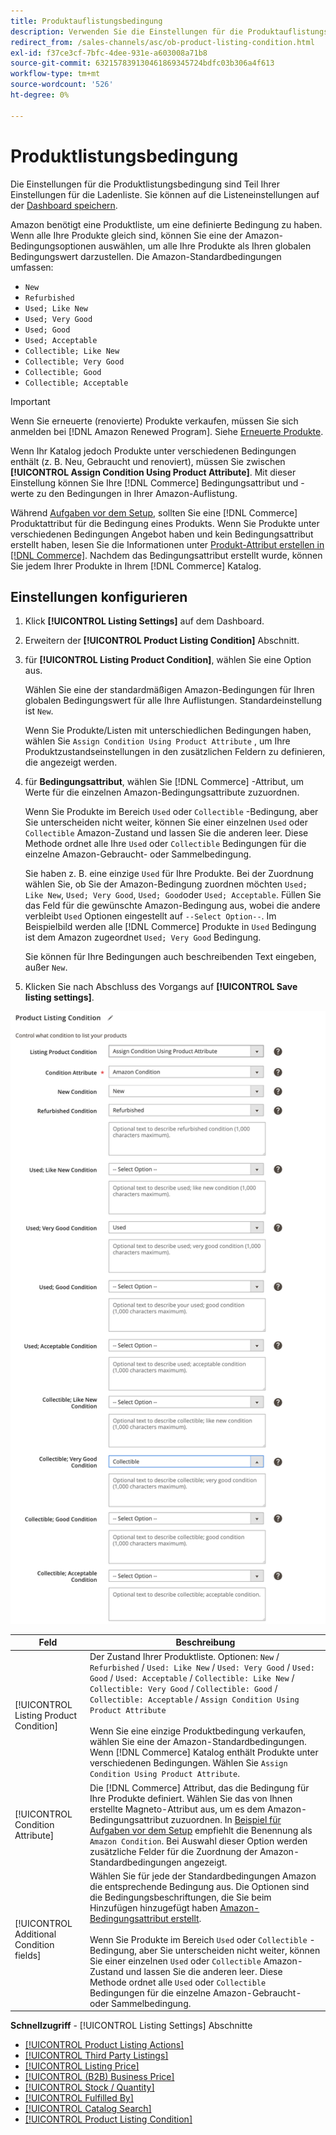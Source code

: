 ```yaml
---
title: Produktauflistungsbedingung
description: Verwenden Sie die Einstellungen für die Produktauflistungsbedingung, um Ihre Commerce-Produkte einer Amazon-Produktbedingung zuzuordnen, z. B. "Neu" oder "Neu".
redirect_from: /sales-channels/asc/ob-product-listing-condition.html
exl-id: f37ce3cf-7bfc-4dee-931e-a603008a71b8
source-git-commit: 632157839130461869345724bdfc03b306a4f613
workflow-type: tm+mt
source-wordcount: '526'
ht-degree: 0%

---
```


# Produktlistungsbedingung

Die Einstellungen für die Produktlistungsbedingung sind Teil Ihrer Einstellungen für die Ladenliste. Sie können auf die Listeneinstellungen auf der [Dashboard speichern](./amazon-store-dashboard.md).

Amazon benötigt eine Produktliste, um eine definierte Bedingung zu haben. Wenn alle Ihre Produkte gleich sind, können Sie eine der Amazon-Bedingungsoptionen auswählen, um alle Ihre Produkte als Ihren globalen Bedingungswert darzustellen. Die Amazon-Standardbedingungen umfassen:

- `New`
- `Refurbished`
- `Used; Like New`
- `Used; Very Good`
- `Used; Good`
- `Used; Acceptable`
- `Collectible; Like New`
- `Collectible; Very Good`
- `Collectible; Good`
- `Collectible; Acceptable`

>[!IMPORTANT]
>
>Wenn Sie erneuerte (renovierte) Produkte verkaufen, müssen Sie sich anmelden bei [!DNL Amazon Renewed Program]. Siehe [Erneuerte Produkte](./renewed-products.md).

Wenn Ihr Katalog jedoch Produkte unter verschiedenen Bedingungen enthält (z. B. Neu, Gebraucht und renoviert), müssen Sie zwischen **[!UICONTROL Assign Condition Using Product Attribute]**. Mit dieser Einstellung können Sie Ihre [!DNL Commerce] Bedingungsattribut und -werte zu den Bedingungen in Ihrer Amazon-Auflistung.

Während [Aufgaben vor dem Setup](./amazon-pre-setup-tasks.md), sollten Sie eine [!DNL Commerce] Produktattribut für die Bedingung eines Produkts. Wenn Sie Produkte unter verschiedenen Bedingungen Angebot haben und kein Bedingungsattribut erstellt haben, lesen Sie die Informationen unter [Produkt-Attribut erstellen in [!DNL Commerce]](./ob-creating-magento-attributes.md). Nachdem das Bedingungsattribut erstellt wurde, können Sie jedem Ihrer Produkte in Ihrem [!DNL Commerce] Katalog.

## Einstellungen konfigurieren

1. Klick **[!UICONTROL Listing Settings]** auf dem Dashboard.

1. Erweitern der **[!UICONTROL Product Listing Condition]** Abschnitt.

1. für **[!UICONTROL Listing Product Condition]**, wählen Sie eine Option aus.

   Wählen Sie eine der standardmäßigen Amazon-Bedingungen für Ihren globalen Bedingungswert für alle Ihre Auflistungen. Standardeinstellung ist `New`.

   Wenn Sie Produkte/Listen mit unterschiedlichen Bedingungen haben, wählen Sie `Assign Condition Using Product Attribute` , um Ihre Produktzustandseinstellungen in den zusätzlichen Feldern zu definieren, die angezeigt werden.

1. für **Bedingungsattribut**, wählen Sie [!DNL Commerce] -Attribut, um Werte für die einzelnen Amazon-Bedingungsattribute zuzuordnen.

   Wenn Sie Produkte im Bereich `Used` oder `Collectible` -Bedingung, aber Sie unterscheiden nicht weiter, können Sie einer einzelnen `Used` oder `Collectible` Amazon-Zustand und lassen Sie die anderen leer. Diese Methode ordnet alle Ihre `Used` oder `Collectible` Bedingungen für die einzelne Amazon-Gebraucht- oder Sammelbedingung.

   Sie haben z. B. eine einzige `Used` für Ihre Produkte. Bei der Zuordnung wählen Sie, ob Sie der Amazon-Bedingung zuordnen möchten `Used; Like New`, `Used; Very Good`, `Used; Good`oder `Used; Acceptable`. Füllen Sie das Feld für die gewünschte Amazon-Bedingung aus, wobei die andere verbleibt `Used` Optionen eingestellt auf `--Select Option--`. Im Beispielbild werden alle [!DNL Commerce] Produkte in `Used` Bedingung ist dem Amazon zugeordnet `Used; Very Good` Bedingung.

   Sie können für Ihre Bedingungen auch beschreibenden Text eingeben, außer `New`.

1. Klicken Sie nach Abschluss des Vorgangs auf **[!UICONTROL Save listing settings]**.

![Produktlistungsbedingung](assets/amazon-product-listing-condition.png)

| Feld | Beschreibung |
|---|---|
| [!UICONTROL Listing Product Condition] | Der Zustand Ihrer Produktliste. Optionen: `New` / `Refurbished` / `Used: Like New` / `Used: Very Good` / `Used: Good` / `Used: Acceptable` / `Collectible: Like New` / `Collectible: Very Good` / `Collectible: Good` / `Collectible: Acceptable` / `Assign Condition Using Product Attribute`<br><br>Wenn Sie eine einzige Produktbedingung verkaufen, wählen Sie eine der Amazon-Standardbedingungen. Wenn [!DNL Commerce] Katalog enthält Produkte unter verschiedenen Bedingungen. Wählen Sie `Assign Condition Using Product Attribute`. |
| [!UICONTROL Condition Attribute] | Die [!DNL Commerce] Attribut, das die Bedingung für Ihre Produkte definiert. Wählen Sie das von Ihnen erstellte Magneto-Attribut aus, um es dem Amazon-Bedingungsattribut zuzuordnen. In [Beispiel für Aufgaben vor dem Setup](./ob-creating-magento-attributes.md) empfiehlt die Benennung als `Amazon Condition`. Bei Auswahl dieser Option werden zusätzliche Felder für die Zuordnung der Amazon-Standardbedingungen angezeigt. |
| [!UICONTROL Additional Condition fields] | Wählen Sie für jede der Standardbedingungen Amazon die entsprechende Bedingung aus. Die Optionen sind die Bedingungsbeschriftungen, die Sie beim Hinzufügen hinzugefügt haben [Amazon-Bedingungsattribut erstellt](./ob-creating-magento-attributes.md).<br><br>Wenn Sie Produkte im Bereich `Used` oder `Collectible` -Bedingung, aber Sie unterscheiden nicht weiter, können Sie einer einzelnen `Used` oder `Collectible` Amazon-Zustand und lassen Sie die anderen leer. Diese Methode ordnet alle `Used` oder `Collectible` Bedingungen für die einzelne Amazon-Gebraucht- oder Sammelbedingung. |

**Schnellzugriff** - [!UICONTROL Listing Settings] Abschnitte

- [[!UICONTROL Product Listing Actions]](./product-listing-actions.md)
- [[!UICONTROL Third Party Listings]](./third-party-listing-settings.md)
- [[!UICONTROL Listing Price]](./listing-price.md)
- [[!UICONTROL (B2B) Business Price]](./business-pricing.md)
- [[!UICONTROL Stock / Quantity]](./stock-quantity.md)
- [[!UICONTROL Fulfilled By]](./fulfilled-by.md)
- [[!UICONTROL Catalog Search]](./catalog-search.md)
- [[!UICONTROL Product Listing Condition]](./product-listing-condition.md)
